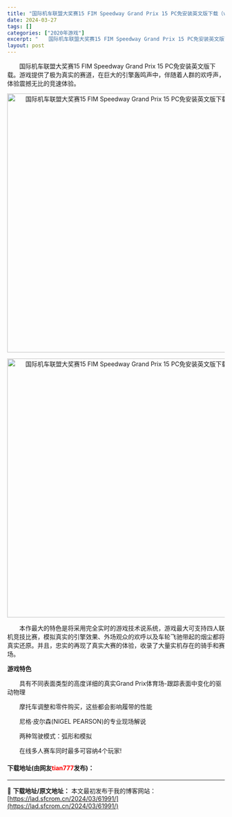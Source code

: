 ```yaml
---
title: "国际机车联盟大奖赛15 FIM Speedway Grand Prix 15 PC免安装英文版下载（v1.20）"
date: 2024-03-27
tags: []
categories: ["2020年游戏"]
excerpt: "　　国际机车联盟大奖赛15 FIM Speedway Grand Prix 15 PC免安装英文版下载。游戏提供了极为真实的赛道，在巨大的引擎轰鸣声中，伴随着人群的欢呼声，体验震撼无比的竞速体验。 　　本作最大的特色是将采用完全实时的游戏技术说系统，游戏最大可支持四人联机竞技比赛，模拟真实的引擎效果&hellip;"
layout: post
---
```


 <p>　　国际机车联盟大奖赛15 FIM Speedway Grand Prix 15 PC免安装英文版下载。游戏提供了极为真实的赛道，在巨大的引擎轰鸣声中，伴随着人群的欢呼声，体验震撼无比的竞速体验。</p> <p align="center"><img align="" border="0" src="https://lad.sfcrom.cn/wp-content/uploads/2024/03/20240327_66043e3955583.jpg" width="600" alt="国际机车联盟大奖赛15 FIM Speedway Grand Prix 15 PC免安装英文版下载（v1.20）" /></p> <p align="center"><img align="" border="0" src="https://lad.sfcrom.cn/wp-content/uploads/2024/03/20240327_66043e39d918a.jpg" width="600" alt="国际机车联盟大奖赛15 FIM Speedway Grand Prix 15 PC免安装英文版下载（v1.20）" /></p> <p>　　本作最大的特色是将采用完全实时的游戏技术说系统，游戏最大可支持四人联机竞技比赛，模拟真实的引擎效果、外场观众的欢呼以及车轮飞驰带起的烟尘都将真实还原。并且，忠实的再现了真实大赛的体验，收录了大量实机存在的骑手和赛场。</p> <p><strong>​游戏特色</strong></p> <p>　　具有不同表面类型的高度详细的真实Grand Prix体育场-跟踪表面中变化的驱动物理</p> <p>　　摩托车调整和零件购买，这些都会影响履带的性能</p> <p>　　尼格&middot;皮尔森(NIGEL PEARSON)的专业现场解说</p> <p>　　两种驾驶模式：弧形和模拟</p> <p>　　在线多人赛车同时最多可容纳4个玩家!</p> <p><h4>下载地址(由网友<font color="red">tian777</font>发布)：</h4></p> 

---
📖 **下载地址/原文地址：** 本文最初发布于我的博客网站：[https://lad.sfcrom.cn/2024/03/61991/](https://lad.sfcrom.cn/2024/03/61991/)
